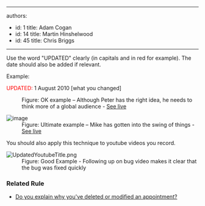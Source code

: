 

---
authors:
  - id: 1
    title: Adam Cogan
  - id: 14
    title: Martin Hinshelwood
  - id: 45
    title: Chris Briggs
---




<span class='intro'> <p class="ssw15-rteElement-P">​Use the word &quot;UPDATED​&quot; clearly (in capitals and in red for example). The date should also be added if relevant.<br></p> </span>

<p>Example&#58;<br></p><p class="ssw15-rteElement-GreyBox">
   <span style="color&#58;#ff0000;">​UPDATED&#58;</span> 1 August 2010 [what you changed]<br></p><dl class="image"><dt> 
      <img src="/PublishingImages/RulesBloggingUpdate_OKPeter.jpg" alt="" /> 
   </dt><dd>Figure&#58; OK example&#160;– Although Peter has the right idea, he needs to think more of a global audience - 
      <a href="http&#58;//blog.gfader.com/2010/06/avoid-boolean-parameters-in-method.html">See live</a></dd></dl><dl class="goodImage"><dt> 
      <img title="image" alt="image" src="/PublishingImages/RulesBloggingUpdate_UltimateMike.jpg" /> 
   </dt><dd>Figure&#58; Ultimate example&#160;– Mike has gotten into the swing of things - 
      <a href="http&#58;//mikefourie.wordpress.com/2010/07/02/windows-live-essentials-wave-4-betalive-sync/">See live</a></dd></dl><p>You should also apply this technique to youtube videos you record.​</p><dl class="goodImage"><dt> 
      <img src="/PublishingImages/UpdatedYoutubeTitle.png" alt="UpdatedYoutubeTitle.png" /> 
   </dt><dd>Figure&#58; Good Example - Following up on bug video makes it clear that the bug was fixed quickly<br></dd></dl><h3>​Related Rule</h3><ul><li>​<a href="/_layouts/15/FIXUPREDIRECT.ASPX?WebId=3dfc0e07-e23a-4cbb-aac2-e778b71166a2&amp;TermSetId=07da3ddf-0924-4cd2-a6d4-a4809ae20160&amp;TermId=daaad5fc-870d-4cf1-8f4f-7d89a1b2c94d">Do you explain why you've deleted or modified an appointment?</a></li></ul>


